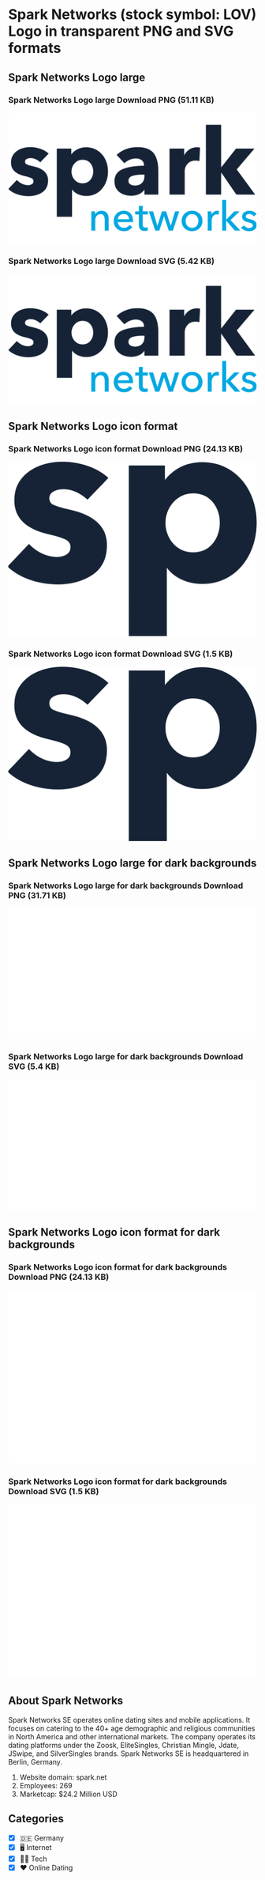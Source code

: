 # Spark Networks (stock symbol: LOV) Logo in transparent PNG and SVG formats

## Spark Networks Logo large

### Spark Networks Logo large Download PNG (51.11 KB)

![Spark Networks Logo large Download PNG (51.11 KB)](/img/orig/LOV_BIG-78f610cf.png)

### Spark Networks Logo large Download SVG (5.42 KB)

![Spark Networks Logo large Download SVG (5.42 KB)](/img/orig/LOV_BIG-d36ceb55.svg)

## Spark Networks Logo icon format

### Spark Networks Logo icon format Download PNG (24.13 KB)

![Spark Networks Logo icon format Download PNG (24.13 KB)](/img/orig/LOV-96b851f7.png)

### Spark Networks Logo icon format Download SVG (1.5 KB)

![Spark Networks Logo icon format Download SVG (1.5 KB)](/img/orig/LOV-d61762a0.svg)

## Spark Networks Logo large for dark backgrounds

### Spark Networks Logo large for dark backgrounds Download PNG (31.71 KB)

![Spark Networks Logo large for dark backgrounds Download PNG (31.71 KB)](/img/orig/LOV_BIG.D-a3c39b4b.png)

### Spark Networks Logo large for dark backgrounds Download SVG (5.4 KB)

![Spark Networks Logo large for dark backgrounds Download SVG (5.4 KB)](/img/orig/LOV_BIG.D-0c413283.svg)

## Spark Networks Logo icon format for dark backgrounds

### Spark Networks Logo icon format for dark backgrounds Download PNG (24.13 KB)

![Spark Networks Logo icon format for dark backgrounds Download PNG (24.13 KB)](/img/orig/LOV.D-9cfd758d.png)

### Spark Networks Logo icon format for dark backgrounds Download SVG (1.5 KB)

![Spark Networks Logo icon format for dark backgrounds Download SVG (1.5 KB)](/img/orig/LOV.D-cf898701.svg)

## About Spark Networks

Spark Networks SE operates online dating sites and mobile applications. It focuses on catering to the 40+ age demographic and religious communities in North America and other international markets. The company operates its dating platforms under the Zoosk, EliteSingles, Christian Mingle, Jdate, JSwipe, and SilverSingles brands. Spark Networks SE is headquartered in Berlin, Germany.

1. Website domain: spark.net
2. Employees: 269
3. Marketcap: $24.2 Million USD


## Categories
- [x] 🇩🇪 Germany
- [x] 🖥️ Internet
- [x] 👩‍💻 Tech
- [x] ❤️ Online Dating
